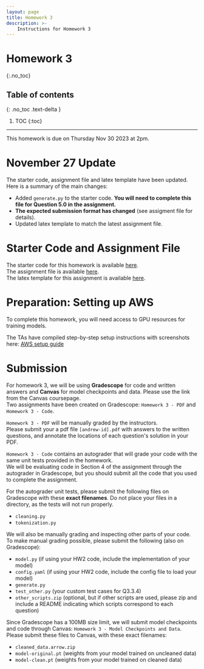 ```yaml
---
layout: page
title: Homework 3
description: >-
    Instructions for Homework 3
---
```


# Homework 3
{:.no_toc}

## Table of contents
{: .no_toc .text-delta }

1. TOC
{:toc}

---

This homework is due on Thursday Nov 30 2023 at 2pm.

# November 27 Update

The starter code, assignment file and latex template have been updated.
Here is a summary of the main changes:
   - Added `generate.py` to the starter code. **You will need to complete this file for Question 5.0 in the assignment.**
   - **The expected submission format has changed** (see assigment file for details).
   - Updated latex template to match the latest assignment file.


# Starter Code and Assignment File

The starter code for this homework is available [here](homework_materials/hw3_starter_code.zip).  
The assignment file is available [here](homework_materials/hw3.pdf).  
The latex template for this assignment is available [here](homework_materials/hw3_latex_template.zip).

# Preparation: Setting up AWS

To complete this homework, you will need access to GPU resources for training models.

The TAs have compiled step-by-step setup instructions with screenshots here: [AWS setup guide](https://docs.google.com/presentation/d/1Tw_klO84R9G7CZ3cINAKgy4BfdNm-8dlnRXSBIVD_3A/edit?usp=sharing)

# Submission

For homework 3, we will be using **Gradescope** for code and written answers and **Canvas** for model checkpoints and data. Please use the link from the Canvas coursepage.  
Two assignments have been created on Gradescope: `Homework 3 - PDF` and `Homework 3 - Code`.  

`Homework 3 - PDF` will be manually graded by the instructors.  
Please submit your a pdf file `[andrew-id].pdf` with answers to the written questions, and annotate the locations of each question's solution in your PDF.

`Homework 3 - Code` contains an autograder that will grade your code with the same unit tests provided in the homework.  
We will be evaluating code in Section 4 of the assignment through the autograder in Gradescope, but you should submit all the code that you used to complete the assignment.

For the autograder unit tests, please submit the following files on Gradescope with these **exact filenames**. Do not place your files in a directory, as the tests will not run properly.
- `cleaning.py`
- `tokenization.py`

We will also be manually grading and inspecting other parts of your code. To make manual grading possible, please submit the following (also on Gradescope):
- `model.py` (if using your HW2 code, include the implementation of your model)
- `config.yaml` (if using your HW2 code, include the config file to load your model)
- `generate.py`
- `test_other.py` (your custom test cases for Q3.3.4)
- `other_scripts.zip` (optional, but if other scripts are used, please zip and include a README indicating which scripts correspond to each question)

Since Gradescope has a 100MB size limit, we will submit model checkpoints and code through Canvas: `Homework 3 - Model Checkpoints and Data`.  Please submit these files to Canvas, with these exact filenames:
- `cleaned_data.arrow.zip`
- `model-original.pt` (weights from your model trained on uncleaned data)
- `model-clean.pt` (weights from your model trained on cleaned data)
